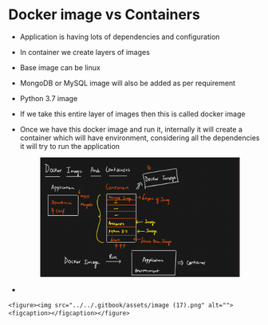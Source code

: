# Docker image vs Containers

* Application is having lots of dependencies and configuration
* In container we create layers of images
* Base image can be linux
* MongoDB or MySQL image will also be added as per requirement
* Python 3.7 image
* If we take this entire layer of images then this is called docker image
*   Once we have this docker image and run it, internally it will create a container which will have environment, considering all the dependencies it will try to run the application

    <figure><img src="../../.gitbook/assets/image (16).png" alt=""><figcaption></figcaption></figure>
*

    <figure><img src="../../.gitbook/assets/image (17).png" alt=""><figcaption></figcaption></figure>
